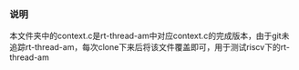 ### 说明
本文件夹中的context.c是rt-thread-am中对应context.c的完成版本，由于git未追踪rt-thread-am，每次clone下来后将该文件覆盖即可，用于测试riscv下的rt-thread-am